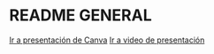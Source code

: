 # README GENERAL

[Ir a presentación de Canva](https://www.canva.com/design/DAGE4jopEvw/BQj4kcI_jd5FmXfqx0_dpA/edit)
[Ir a video de presentación](https://www.youtube.com/watch?v=bZ_dM6i0Jhc)